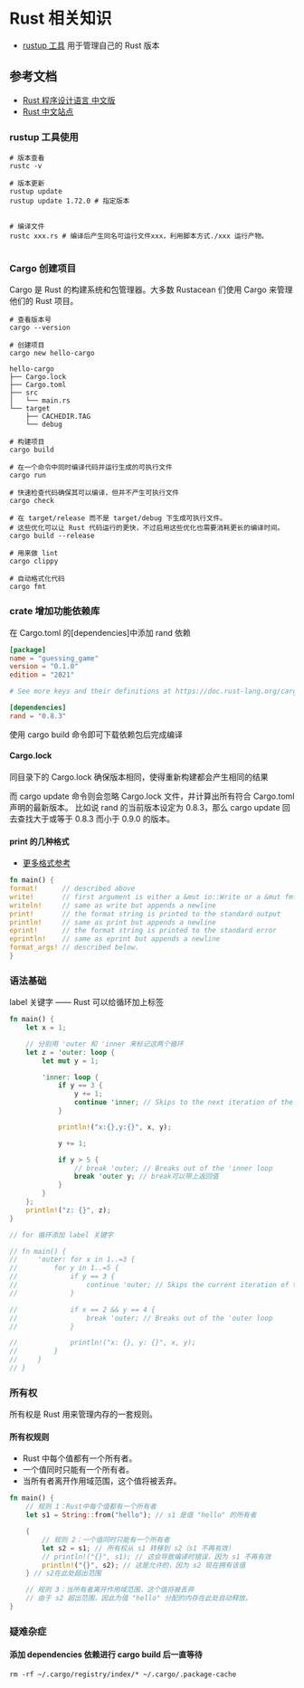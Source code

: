 # Rust 相关知识

- [rustup 工具](https://rustup.rs/) 用于管理自己的 Rust 版本

## 参考文档

- [Rust 程序设计语言 中文版](https://www.rustwiki.org.cn/zh-CN/book/appendix-07-nightly-rust.html)
- [Rust 中文站点](https://rustwiki.org/)

### rustup 工具使用

```shell
# 版本查看
rustc -v

# 版本更新
rustup update
rustup update 1.72.0 # 指定版本


# 编译文件
rustc xxx.rs # 编译后产生同名可运行文件xxx，利用脚本方式./xxx 运行产物。


```

### Cargo 创建项目

Cargo 是 Rust 的构建系统和包管理器。大多数 Rustacean 们使用 Cargo 来管理他们的 Rust 项目。

```shell
# 查看版本号
cargo --version

# 创建项目
cargo new hello-cargo

hello-cargo
├── Cargo.lock
├── Cargo.toml
├── src
│   └── main.rs
└── target
    ├── CACHEDIR.TAG
    └── debug

# 构建项目
cargo build

# 在一个命令中同时编译代码并运行生成的可执行文件
cargo run

# 快速检查代码确保其可以编译，但并不产生可执行文件
cargo check

# 在 target/release 而不是 target/debug 下生成可执行文件。
# 这些优化可以让 Rust 代码运行的更快，不过启用这些优化也需要消耗更长的编译时间。
cargo build --release

# 用来做 lint
cargo clippy

# 自动格式化代码
cargo fmt

```

### crate 增加功能依赖库

在 Cargo.toml 的[dependencies]中添加 rand 依赖

```toml
[package]
name = "guessing_game"
version = "0.1.0"
edition = "2021"

# See more keys and their definitions at https://doc.rust-lang.org/cargo/reference/manifest.html

[dependencies]
rand = "0.8.3"

```

使用 cargo build 命令即可下载依赖包后完成编译

#### Cargo.lock

同目录下的 Cargo.lock 确保版本相同，使得重新构建都会产生相同的结果

而 cargo update 命令则会忽略 Cargo.lock 文件，并计算出所有符合 Cargo.toml 声明的最新版本。
比如说 rand 的当前版本设定为 0.8.3，那么 cargo update 回去查找大于或等于 0.8.3 而小于 0.9.0 的版本。

#### print 的几种格式

- [更多格式参考](https://doc.rust-lang.org/std/fmt/)

```rs
fn main() {
format!      // described above
write!       // first argument is either a &mut io::Write or a &mut fmt::Write, the destination
writeln!     // same as write but appends a newline
print!       // the format string is printed to the standard output
println!     // same as print but appends a newline
eprint!      // the format string is printed to the standard error
eprintln!    // same as eprint but appends a newline
format_args! // described below.
}

```

### 语法基础

label 关键字 —— Rust 可以给循环加上标签

```rs
fn main() {
    let x = 1;

    // 分别用 'outer 和 'inner 来标记这两个循环
    let z = 'outer: loop {
        let mut y = 1;

        'inner: loop {
            if y == 3 {
                y += 1;
                continue 'inner; // Skips to the next iteration of the 'inner loop
            }

            println!("x:{},y:{}", x, y);

            y += 1;

            if y > 5 {
                // break 'outer; // Breaks out of the 'inner loop
                break 'outer y; // break可以带上返回值
            }
        }
    };
    println!("z: {}", z);
}

// for 循环添加 label 关键字

// fn main() {
//     'outer: for x in 1..=3 {
//         for y in 1..=5 {
//             if y == 3 {
//                 continue 'outer; // Skips the current iteration of the 'outer loop
//             }

//             if x == 2 && y == 4 {
//                 break 'outer; // Breaks out of the 'outer loop
//             }

//             println!("x: {}, y: {}", x, y);
//         }
//     }
// }

```

### 所有权

所有权是 Rust 用来管理内存的一套规则。

#### 所有权规则

- Rust 中每个值都有一个所有者。
- 一个值同时只能有一个所有者。
- 当所有者离开作用域范围，这个值将被丢弃。

```rs
fn main() {
    // 规则 1：Rust中每个值都有一个所有者
    let s1 = String::from("hello"); // s1 是值 "hello" 的所有者

    {
        // 规则 2：一个值同时只能有一个所有者
        let s2 = s1; // 所有权从 s1 转移到 s2（s1 不再有效）
        // println!("{}", s1); // 这会导致编译时错误，因为 s1 不再有效
        println!("{}", s2); // 这是允许的，因为 s2 现在拥有该值
    } // s2在此处超出范围

    // 规则 3：当所有者离开作用域范围，这个值将被丢弃
    // 由于 s2 超出范围，因此为值 "hello" 分配的内存在此处自动释放。
}

```

### 疑难杂症

#### 添加 dependencies 依赖进行 cargo build 后一直等待

```shell
rm -rf ~/.cargo/registry/index/* ~/.cargo/.package-cache

```
